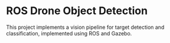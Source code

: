 # ROS Drone Object Detection
This project implements a vision pipeline for target detection and classification, implemented using ROS and Gazebo.
